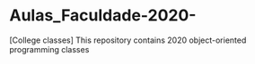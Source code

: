 # Aulas_Faculdade-2020-
[College classes]
This repository contains 2020 object-oriented programming classes
